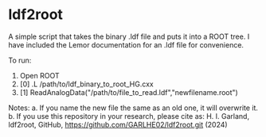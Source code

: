 # ldf2root
A simple script that takes the binary .ldf file and puts it into a ROOT tree. I have included the Lemor documentation for an .ldf file for convenience. 

To run: 
  1. Open ROOT
  2. [0] .L /path/to/ldf_binary_to_root_HG.cxx
  3. [1] ReadAnalogData("/path/to/file_to_read.ldf","newfilename.root")

Notes: 
  a. If you name the new file the same as an old one, it will overwrite it. 
  b. If you use this repository in your research, please cite as: 
    H. I. Garland, ldf2root, GitHub, https://github.com/GARLHE02/ldf2root.git (2024)
